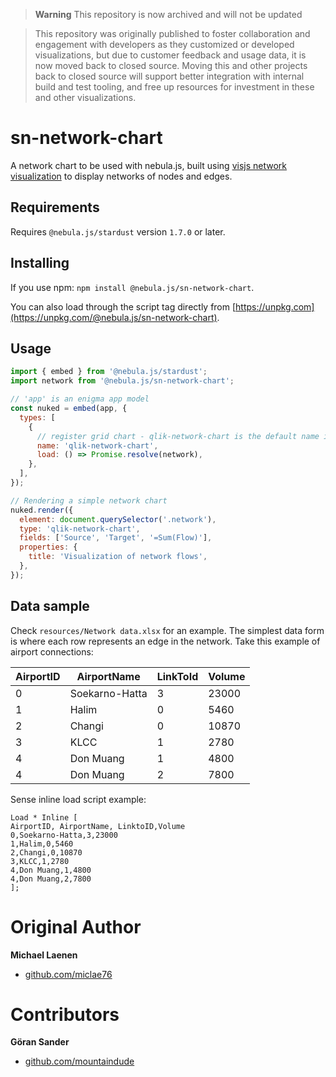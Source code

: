 > **Warning** This repository is now archived and will not be updated

> This repository was originally published to foster collaboration and engagement with developers as they customized or developed visualizations, but due to customer feedback and usage data, it is now moved back to closed source. Moving this and other projects back to closed source will support better integration with internal build and test tooling, and free up resources for investment in these and other visualizations.


# sn-network-chart

A network chart to be used with nebula.js, built using [visjs network visualization](https://github.com/visjs/vis-network) to display networks of nodes and edges.

## Requirements

Requires `@nebula.js/stardust` version `1.7.0` or later.

## Installing

If you use npm: `npm install @nebula.js/sn-network-chart`.

You can also load through the script tag directly from [https://unpkg.com](https://unpkg.com/@nebula.js/sn-network-chart).

## Usage

```js
import { embed } from '@nebula.js/stardust';
import network from '@nebula.js/sn-network-chart';

// 'app' is an enigma app model
const nuked = embed(app, {
  types: [
    {
      // register grid chart - qlik-network-chart is the default name in sense
      name: 'qlik-network-chart',
      load: () => Promise.resolve(network),
    },
  ],
});

// Rendering a simple network chart
nuked.render({
  element: document.querySelector('.network'),
  type: 'qlik-network-chart',
  fields: ['Source', 'Target', '=Sum(Flow)'],
  properties: {
    title: 'Visualization of network flows',
  },
});
```

## Data sample

Check `resources/Network data.xlsx` for an example. The simplest data form is where each row represents an edge in the network. Take this example of airport connections:

| AirportID | AirportName    | LinkToId | Volume |
|-----------|----------------|----------|--------|
| 0         | Soekarno-Hatta | 3        | 23000  |
| 1         | Halim          | 0        | 5460   |
| 2         | Changi         | 0        | 10870  |
| 3         | KLCC           | 1        | 2780   |
| 4         | Don Muang      | 1        | 4800   |
| 4         | Don Muang      | 2        | 7800   |

Sense inline load script example:

```
Load * Inline [
AirportID, AirportName, LinktoID,Volume
0,Soekarno-Hatta,3,23000
1,Halim,0,5460
2,Changi,0,10870
3,KLCC,1,2780
4,Don Muang,1,4800
4,Don Muang,2,7800
];
```

# Original Author
**Michael Laenen**
* [github.com/miclae76](https://github.com/miclae76)

# Contributors
**Göran Sander**
* [github.com/mountaindude](https://github.com/mountaindude)
